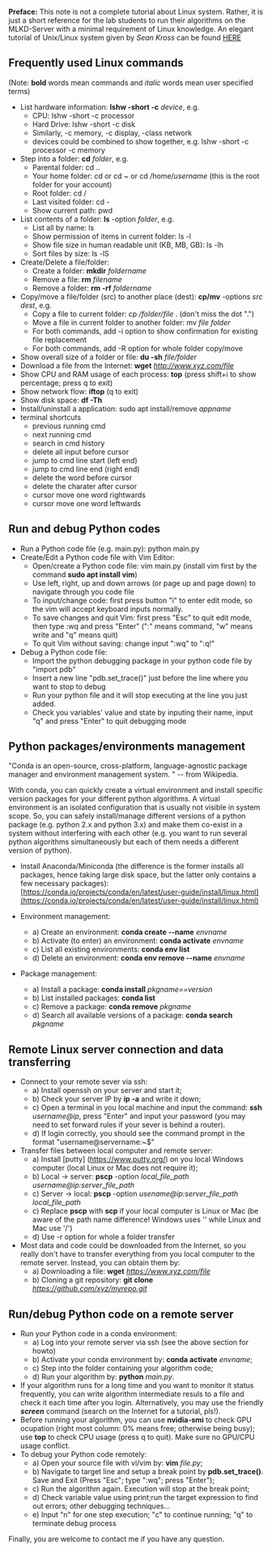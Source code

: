 **Preface:** This note is not a complete tutorial about Linux system. Rather, it is just a short reference for the lab students to run their algorithms on the MLKD-Server with a minimal requirement of Linux knowledge. An elegant tutorial of Unix/Linux system given by _Sean Kross_ can be found [HERE](https://github.com/hellotem/the-unix-workbench)

## Frequently used Linux commands
(Note: **bold** words mean commands and _italic_ words mean user specified terms)

 * List hardware information: **lshw -short -c** _device_, e.g.
   - CPU: lshw -short -c processor
   - Hard Drive: lshw -short -c disk
   - Similarly, -c memory, -c display, -class network
   - devices could be combined to show together, e.g. lshw -short -c processor -c memory
 * Step into a folder: **cd** _folder_, e.g.
   - Parental folder: cd ..
   - Your home folder: cd or cd ~ or cd /home/_username_ (this is the root folder for your account)
   - Root folder: cd /
   - Last visited folder: cd -
   - Show current path: pwd
 * List contents of a folder: **ls** -option _folder_, e.g.
   - List all by name: ls 
   - Show permission of items in current folder: ls -l
   - Show file size in human readable unit (KB, MB, GB): ls -lh
   - Sort files by size: ls -lS
 * Create/Delete a file/folder: 
   - Create a folder: **mkdir** _foldername_
   - Remove a file: **rm** _filename_
   - Remove a folder: **rm -rf** _foldername_
 * Copy/move a file/folder (src) to another place (dest): **cp/mv** -options _src dest_, e.g.
   - Copy a file to current folder: cp _/folder/file_ . (don't miss the dot ".")
   - Move a file in current folder to another folder: mv _file folder_
   - For both commands, add -i option to show confirmation for existing file replacement
   - For both commands, add -R option for whole folder copy/move
  * Show overall size of a folder or file: **du -sh** _file/folder_
  * Download a file from the Internet: **wget** _http://www.xyz.com/file_
  * Show CPU and RAM usage of each process: **top** (press shift+i to show percentage; press q to exit)
  * Show network flow: **iftop** (q to exit)
  * Show disk space: **df -Th**
  * Install/uninstall a application: sudo apt install/remove _appname_
  * terminal shortcuts
    - <C-P> previous running cmd
    - <C-N> next running cmd
    - <C-R> search in cmd history
    - <C-U> delete all input before cursor
    - <C-A> jump to cmd line start (left end)
    - <C-E> jump to cmd line end (right end)
    - <C-W> delete the word before cursor
    - <C-D> delete the charater after cursor
    - <C-Right> cursor move one word rightwards
    - <C-Left> cursor move one word leftwards

## Run and debug Python codes
* Run a Python code file (e.g. main.py): python main.py
* Create/Edit a Python code file with Vim Editor:
  - Open/create a Python code file: vim main.py (install vim first by the command **sudo apt install vim**)
  - Use left, right, up and down arrows (or page up and page down) to navigate through you code file
  - To input/change code: first press button "i" to enter edit mode, so the vim will accept keyboard inputs normally.
  - To save changes and quit Vim: first press "Esc" to quit edit mode, then type :wq and press "Enter" (":" means command, "w" means write and "q" means quit)
  - To quit Vim without saving: change input ":wq" to ":q!"
* Debug a Python code file:
  - Import the python debugging package in your python code file by "import pdb"
  - Insert a new line "pdb.set_trace()" just before the line where you want to stop to debug
  - Run your python file and it will stop executing at the line you just added.
  - Check you variables' value and state by inputing their name, input "q" and press "Enter" to quit debugging mode
 
  
## Python packages/environments management
"Conda is an open-source, cross-platform, language-agnostic package manager and environment management system. " -- from Wikipedia. 

With conda, you can quickly create a virtual environment and install specific version packages for your different python algorithms. A virtual environment is an isolated configuration that is usually not visible in system scope. So, you can safely install/manage different versions of a python package (e.g. python 2.x and python 3.x) and make them co-exist in a system without interfering with each other (e.g. you want to run several python algorithms simultaneously but each of them needs a different version of python).

* Install Anaconda/Miniconda (the difference is the former installs all packages, hence taking large disk space, but the latter only contains a few necessary packages): [https://conda.io/projects/conda/en/latest/user-guide/install/linux.html](https://conda.io/projects/conda/en/latest/user-guide/install/linux.html)

* Environment management:
  - a) Create an environment: **conda create --name** _envname_
  - b) Activate (to enter) an environment: **conda activate** _envname_
  - c) List all existing environments: **conda env list**
  - d) Delete an environment: **conda env remove --name** _envname_

* Package management: 
  - a) Install a package: **conda install** _pkgname==version_
  - b) List installed packages: **conda list** 
  - c) Remove a package: **conda remove** _pkgname_
  - d) Search all available versions of a package: **conda search** _pkgname_
  

## Remote Linux server connection and data transferring
* Connect to your remote sever via ssh: 
  - a) Install openssh on your server and start it;
  - b) Check your server IP by **ip -a** and write it down;
  - c) Open a terminal in you local machine and input the command: **ssh** _username@ip_, press "Enter" and input your password (you may need to set forward rules if your sever is behind a router). 
  - d) If login correctly, you should see the command prompt in the format "username@servername:~$"
* Transfer files between local computer and remote server: 
  - a) Install [putty] (https://www.putty.org/) on you local Windows computer (local Linux or Mac does not require it); 
  - b) Local -> server: **pscp** -option _local_file_path username@ip:server_file_path_
  - c) Server -> local: **pscp** -option _usename@ip:server_file_path local_file_path_
  - c) Replace **pscp** with **scp** if your local computer is Linux or Mac (be aware of the path name difference! Windows uses '\' while Linux and Mac use '/')
  - d) Use -r option for whole a folder transfer
* Most data and code could be downloaded from the Internet, so you really don't have to transfer everything from you local computer to the remote server. Instead, you can obtain them by: 
  - a) Downloading a file: **wget** _https://www.xyz.com/file_ 
  - b) Cloning a git repository: **git clone** _https://github.com/xyz/myrepo.git_ 
  

## Run/debug Python code on a remote server
* Run your Python code in a conda environment: 
  - a) Log into your remote server via ssh (see the above section for howto)
  - b) Activate your conda environment by: **conda activate** _envname_; 
  - c) Step into the folder containing your algorithm code; 
  - d) Run your algorithm by: **python** _main.py_.
* If your algorithm runs for a long time and you want to monitor it status frequently, you can write algorithm intermediate resuls to a file and check it each time after you login. Alternatively, you may use the friendly **_screen_** command (search on the Internet for a tutorial, pls!).
* Before running your algorithm, you can use **nvidia-smi** to check GPU ocupation (right most column: 0% means free; otherwise being busy); use **top** to check CPU usage (press q to quit). Make sure no GPU/CPU usage conflict.
* To debug your Python code remotely:
  - a) Open your source file with vi/vim by: **vim** _file.py_;
  - b) Navigate to target line and setup a break point by **pdb.set_trace()**. Save and Exit (Press "Esc"; type ":wq"; press "Enter");
  - c) Run the algorithm again. Execution will stop at the break point;
  - d) Check variable value using print;run the target expression to find out errors; other debugging techniques...
  - e) Input "n" for one step execution; "c" to continue running; "q" to terminate debug process
 
Finally, you are welcome to contact me if you have any question.

